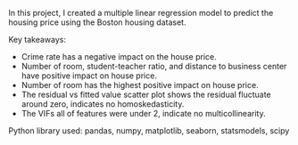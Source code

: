 In this project, I created a multiple linear regression model to predict the housing price using the Boston housing dataset.

Key takeaways:
* Crime rate has a negative impact on the house price.
* Number of room, student-teacher ratio, and distance to business center have positive impact on house price.
* Number of room has the highest positive impact on house price.
* The residual vs fitted value scatter plot shows the residual fluctuate around zero, indicates no homoskedasticity.
* The VIFs all of features were under 2, indicate no multicollinearity.


Python library used: pandas, numpy, matplotlib, seaborn, statsmodels, scipy

